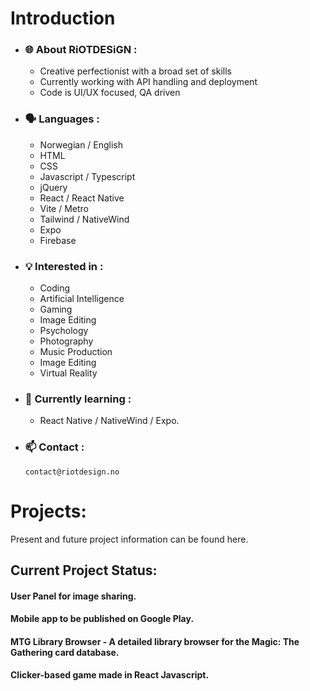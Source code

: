 # Introduction

- ### 🌐 About RiOTDESiGN :

  - Creative perfectionist with a broad set of skills
  - Currently working with API handling and deployment
  - Code is UI/UX focused, QA driven

- ### 🗣️ Languages :

  - Norwegian / English
  - HTML
  - CSS
  - Javascript / Typescript
  - jQuery
  - React / React Native
  - Vite / Metro
  - Tailwind / NativeWind
  - Expo
  - Firebase

- ### 💡 Interested in :

  - Coding
  - Artificial Intelligence
  - Gaming
  - Image Editing
  - Psychology
  - Photography
  - Music Production
  - Image Editing
  - Virtual Reality

- ### 🌱 Currently learning :

  - React Native / NativeWind / Expo.

- ### 📫 Contact :

      contact@riotdesign.no

# Projects:
Present and future project information can be found here.

## Current Project Status:
#### User Panel for image sharing.
#### Mobile app to be published on Google Play.
#### MTG Library Browser - A detailed library browser for the Magic: The Gathering card database.
#### Clicker-based game made in React Javascript.

<!---
RiOTDESiGN/RiOTDESiGN is a ✨ special ✨ repository because its `README.md` (this file) appears on your GitHub profile.
You can click the Preview link to take a look at your changes.
--->
